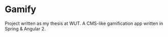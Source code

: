 # Gamify
Project written as my thesis at WUT. A CMS-like gamification app written in Spring & Angular 2.
